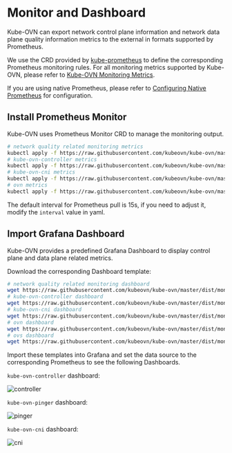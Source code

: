 # Monitor and Dashboard

Kube-OVN can export network control plane information and network data plane quality information metrics to the external in formats supported by Prometheus.

We use the CRD provided by [kube-prometheus](https://github.com/coreos/kube-prometheus) to define the corresponding Prometheus monitoring rules.
For all monitoring metrics supported by Kube-OVN, please refer to [Kube-OVN Monitoring Metrics](../reference/metrics.en.md).

If you are using native Prometheus, please refer to [Configuring Native Prometheus](./prometheus.en.md) for configuration.

## Install Prometheus Monitor

Kube-OVN uses Prometheus Monitor CRD to manage the monitoring output.

```bash
# network quality related monitoring metrics
kubectl apply -f https://raw.githubusercontent.com/kubeovn/kube-ovn/master/dist/monitoring/pinger-monitor.yaml
# kube-ovn-controller metrics
kubectl apply -f https://raw.githubusercontent.com/kubeovn/kube-ovn/master/dist/monitoring/controller-monitor.yaml
# kube-ovn-cni metrics
kubectl apply -f https://raw.githubusercontent.com/kubeovn/kube-ovn/master/dist/monitoring/cni-monitor.yaml
# ovn metrics
kubectl apply -f https://raw.githubusercontent.com/kubeovn/kube-ovn/master/dist/monitoring/ovn-monitor.yaml
```

The default interval for Prometheus pull is 15s, if you need to adjust it, modify the `interval` value in yaml.

## Import Grafana Dashboard

Kube-OVN provides a predefined Grafana Dashboard to display control plane and data plane related metrics.

Download the corresponding Dashboard template:

```bash
# network quality related monitoring dashboard
wget https://raw.githubusercontent.com/kubeovn/kube-ovn/master/dist/monitoring/pinger-grafana.json
# kube-ovn-controller dashboard
wget https://raw.githubusercontent.com/kubeovn/kube-ovn/master/dist/monitoring/controller-grafana.json
# kube-ovn-cni dashboard
wget https://raw.githubusercontent.com/kubeovn/kube-ovn/master/dist/monitoring/cni-grafana.json
# ovn dashboard
wget https://raw.githubusercontent.com/kubeovn/kube-ovn/master/dist/monitoring/ovn-grafana.json
# ovs dashboard
wget https://raw.githubusercontent.com/kubeovn/kube-ovn/master/dist/monitoring/ovs-grafana.json
```

Import these templates into Grafana and set the data source to the corresponding Prometheus to see the following Dashboards.

`kube-ovn-controller` dashboard:

![controller](../static/controller-grafana.png)

`kube-ovn-pinger` dashboard:

![pinger](../static/pinger-grafana.png)

`kube-ovn-cni` dashboard:

![cni](../static/cni-grafana.png)
